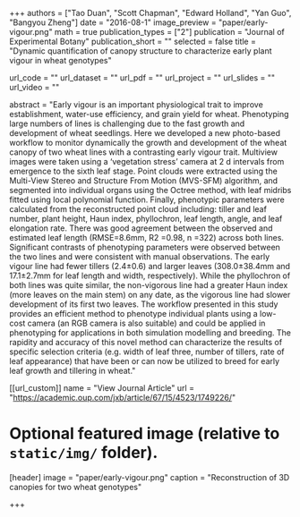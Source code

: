 +++
authors = ["Tao Duan", "Scott Chapman", "Edward Holland", "Yan Guo", "Bangyou Zheng"]
date = "2016-08-1"
image_preview = "paper/early-vigour.png"
math = true
publication_types = ["2"]
publication = "Journal of Experimental Botany"
publication_short = ""
selected = false
title = "Dynamic quantification of canopy structure to characterize early plant vigour in wheat genotypes"

url_code = ""
url_dataset = ""
url_pdf = ""
url_project = ""
url_slides = ""
url_video = ""

abstract = "Early vigour is an important physiological trait to improve establishment, water-use efficiency, and grain yield for wheat. Phenotyping large numbers of lines is challenging due to the fast growth and development of wheat seedlings. Here we developed a new photo-based workflow to monitor dynamically the growth and development of the wheat canopy of two wheat lines with a contrasting early vigour trait. Multiview images were taken using a ‘vegetation stress’ camera at 2 d intervals from emergence to the sixth leaf stage. Point clouds were extracted using the Multi-View Stereo and Structure From Motion (MVS-SFM) algorithm, and segmented into individual organs using the Octree method, with leaf midribs fitted using local polynomial function. Finally, phenotypic parameters were calculated from the reconstructed point cloud including: tiller and leaf number, plant height, Haun index, phyllochron, leaf length, angle, and leaf elongation rate. There was good agreement between the observed and estimated leaf length (RMSE=8.6mm, R2 =0.98, n =322) across both lines. Significant contrasts of phenotyping parameters were observed between the two lines and were consistent with manual observations. The early vigour line had fewer tillers (2.4±0.6) and larger leaves (308.0±38.4mm and 17.1±2.7mm for leaf length and width, respectively). While the phyllochron of both lines was quite similar, the non-vigorous line had a greater Haun index (more leaves on the main stem) on any date, as the vigorous line had slower development of its first two leaves. The workflow presented in this study provides an efficient method to phenotype individual plants using a low-cost camera (an RGB camera is also suitable) and could be applied in phenotyping for applications in both simulation modelling and breeding. The rapidity and accuracy of this novel method can characterize the results of specific selection criteria (e.g. width of leaf three, number of tillers, rate of leaf appearance) that have been or can now be utilized to breed for early leaf growth and tillering in wheat."



[[url_custom]]
name = "View Journal Article"
url = "https://academic.oup.com/jxb/article/67/15/4523/1749226/"

# Optional featured image (relative to `static/img/` folder).
[header]
image = "paper/early-vigour.png"
caption = "Reconstruction of 3D canopies for two wheat genotypes"

+++
